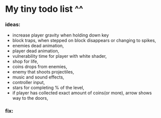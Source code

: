  # My tiny todo list ^^
 ### ideas:
 - increase player gravity when holding down key
 - block traps, when stepped on block disappears or changing to spikes,
 - enemies dead animation,
 - player dead animation,
 - vulnerability time for player with white shader,
 - shop for life,
 - coins drops from enemies,
 - enemy that shoots projectiles,
 - music and sound effects,
 - controller input,
 - stars for completing % of the level,
 - if player has collected exact amount of coins(or more), arrow shows way to the doors,


 ### fix:

